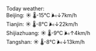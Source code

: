 Today weather:  
Beijing: ☀️   🌡️-15°C 🌬️↓7km/h  
Tianjin: ☀️   🌡️-8°C 🌬️↓22km/h  
Shijiazhuang: ☀️   🌡️-9°C 🌬️↑4km/h  
Tangshan: ☀️   🌡️-8°C 🌬️↓13km/h  
